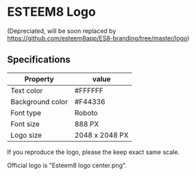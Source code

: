 # ESTEEM8 Logo
 (Depreciated, will be soon replaced by https://github.com/esteem8app/ES8-branding/tree/master/logo)
## Specifications

Property | value
--- | ---
Text color | #FFFFFF
Background color | #F44336
Font type | Roboto
Font size | 888 PX
Logo size | 2048 x 2048 PX

If you reproduce the logo, please the keep exact same scale.

Official logo is "Esteem8 logo center.png".
